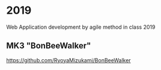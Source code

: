# 2019
Web Application development by agile method in class 2019

## MK3 "BonBeeWalker"
https://github.com/RyoyaMizukami/BonBeeWalker
